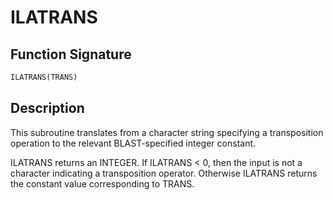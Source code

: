 # ILATRANS

## Function Signature

```fortran
ILATRANS(TRANS)
```

## Description


 This subroutine translates from a character string specifying a
 transposition operation to the relevant BLAST-specified integer
 constant.

 ILATRANS returns an INTEGER.  If ILATRANS < 0, then the input is not
 a character indicating a transposition operator.  Otherwise ILATRANS
 returns the constant value corresponding to TRANS.

